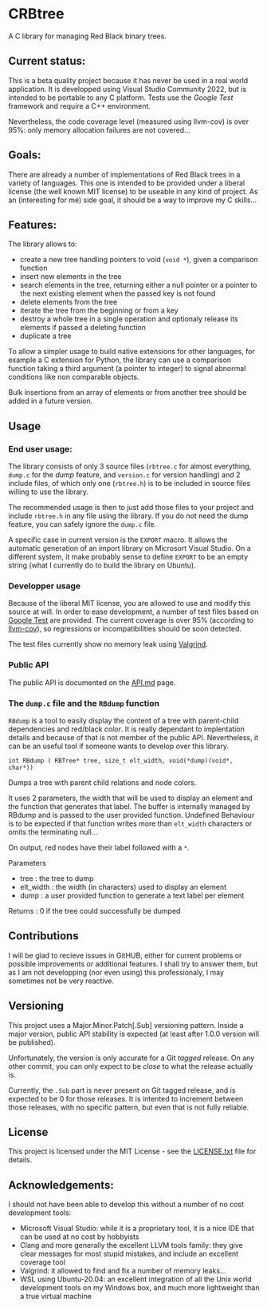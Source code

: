 # CRBtree

A C library for managing Red Black binary trees.

## Current status:

This is a beta quality project because it has never be used in a real world
application. It is developped using Visual
Studio Community 2022, but is intended to be portable to any C platform.
Tests use the *Google Test* framework and require a C++ environment.

Nevertheless, the code coverage level (measured using llvm-cov) is over 95%:
only memory allocation failures are not covered...

## Goals:

There are already a number of implementations of Red Black trees in a
 variety of languages. This one is intended to be provided under a
 liberal license (the well known MIT license) to be useable in any kind of 
 project. As an (interesting for me) side goal, it should be a way to 
 improve my C skills...

## Features:

The library allows to:

* create a new tree handling pointers to void (`void *`), given a
 comparison function
* insert new elements in the tree
* search elements in the tree, returning either a null pointer or a pointer
 to the next existing element when the passed key is not found
* delete elements from the tree
* iterate the tree from the beginning or from a key
* destroy a whole tree in a single operation and optionaly release its
 elements if passed a deleting function
* duplicate a tree

To allow a simpler usage to build native extensions for other languages,
for example a C extension for Python, the library can use a comparison
function taking a third argument (a pointer to integer) to signal
abnormal conditions like non comparable objects.

Bulk insertions from an array of elements or from another tree should be
added in a future version.

## Usage

### End user usage:

The library consists of only 3 source files (`rbtree.c` for almost everything,
  `dump.c` for the *dump* feature, and `version.c` for version handling) and 2 include files, of which only one
 (`rbtree.h`) is to be included in source files willing to use the library.

The recommended usage is then to just add those files to your project and
 include `rbtree.h` in any file using the library. If you do not need the
 dump feature, you can safely ignore the `dump.c` file.

A specific case in current version is the `EXPORT` macro. It allows the
automatic generation of an import library on Microsort Visual Studio. On 
a different system, it make probably sense to define `EXPORT` to be an
empty string (what I currently do to build the library on Ubuntu).

### Developper usage

Because of the liberal MIT license, you are allowed to use and modify this
source at will. In order to ease development, a number of test files based
on [Google Test](https://github.com/google/googletest) are provided. The
current coverage is over 95% (according to
[llvm-cov](https://llvm.org/docs/CommandGuide/llvm-cov.html)), so regressions 
or incompatibilities should be soon detected.

The test files currently show no memory leak using 
[Valgrind](https://valgrind.org/).

### Public API

The public API is documented on the [API.md](API.md) page.

### The `dump.c` file and the `RBdump` function

`RBdump` is a tool to easily display the content of a tree  with parent-child
dependencies and red/black *color*. It is really dependant to implentation
details and because of that is not member of the public API. Nevertheless, it
can be an useful tool if someone wants to develop over this library.

```
int RBdump ( RBTree* tree, size_t elt_width, void(*dump)(void*, char*))
```

Dumps a tree with parent child relations and node colors.
 
It uses 2 parameters, the width that will be used to display an element
and the function that generates that label. The buffer is internally
managed by RBdump and is passed to the user provided function. Undefined
Behaviour is to be expected if that function writes more than `elt_width`
characters or omits the terminating null...
 
On output, red nodes have their label followed with a `*`.

Parameters

* tree : the tree to dump
* elt_width : the width (in characters) used to display an element
* dump : a user provided function to generate a text label per element

Returns
    : 0 if the tree could successfully be dumped

## Contributions

I will be glad to recieve issues in GitHUB, either for current problems or
possible improvements or additional features. I shall try to answer them, but
as I am not developping (nor even using) this professionaly, I may sometimes
not be very reactive.

## Versioning
This project uses a Major.Minor.Patch[.Sub] versioning pattern. Inside
 a major version, public API stability is expected (at least after 1.0.0
 version will be published).

Unfortunately, the version is only accurate for a Git *tagged* release. On
any other commit, you can only expect to be *close* to what the release
actually is.

Currently, the `.Sub` part is never present on Git tagged release, and is
expected to be 0 for those releases. It is intented to increment between
those releases, with no specific pattern, but even that is not fully
reliable.

## License
This project is licensed under the MIT License - see the
[LICENSE.txt](LICENSE.TXT) file for details.

## Acknowledgements:

I should not have been able to develop this without a number of no cost
development tools:

* Microsoft Visual Studio: while it is a proprietary tool, it is a nice IDE
that can be used at no cost by hobbyists
* Clang and more generally the excellent LLVM tools family: they give 
clear messages for most stupid mistakes, and include an excellent coverage
tool
* Valgrind: it allowed to find and fix a number of memory leaks...
* WSL using Ubuntu-20.04: an excellent integration of all the Unix world
development tools on my Windows box, and much more lightweight than a true
virtual machine